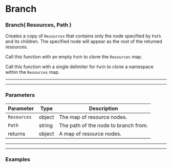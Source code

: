 
# Branch

### **Branch( Resources, Path )**

Creates a copy of `Resources` that contains only the node specified by `Path` and its children.
The specified node will appear as the root of the returned resources.

Call this function with an empty `Path` to clone the `Resources` map.

Call this function with a single delimiter for `Path` to clone a namespace within the `Resources` map.


---------------------------------------------------------------------
---------------------------------------------------------------------


### **Parameters**

| Parameter       | Type       | Description
|-----------------|------------|------------------------------------
| `Resources`     | object     | The map of resource nodes.
| `Path`          | string     | The path of the node to branch from.
| returns         | object     | A map of resource nodes.


---------------------------------------------------------------------
---------------------------------------------------------------------


### **Examples**

